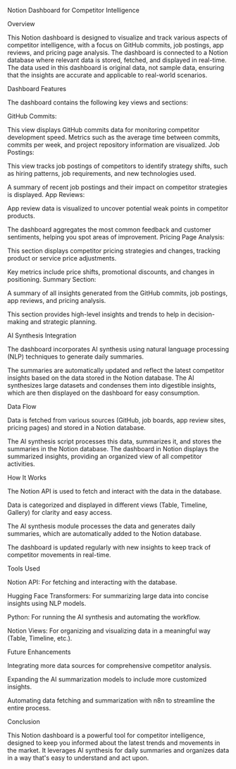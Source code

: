 Notion Dashboard for Competitor Intelligence

Overview

This Notion dashboard is designed to visualize and track various aspects of competitor intelligence, with a focus on GitHub commits, job postings, app reviews, and pricing page analysis. The dashboard is connected to a Notion database where relevant data is stored, fetched, and displayed in real-time. The data used in this dashboard is original data, not sample data, ensuring that the insights are accurate and applicable to real-world scenarios.

Dashboard Features

The dashboard contains the following key views and sections:

GitHub Commits:

This view displays GitHub commits data for monitoring competitor development speed.
Metrics such as the average time between commits, commits per week, and project repository information are visualized.
Job Postings:

This view tracks job postings of competitors to identify strategy shifts, such as hiring patterns, job requirements, and new technologies used.

A summary of recent job postings and their impact on competitor strategies is displayed.
App Reviews:

App review data is visualized to uncover potential weak points in competitor products.

The dashboard aggregates the most common feedback and customer sentiments, helping you spot areas of improvement.
Pricing Page Analysis:


This section displays competitor pricing strategies and changes, tracking product or service price adjustments.

Key metrics include price shifts, promotional discounts, and changes in positioning.
Summary Section:


A summary of all insights generated from the GitHub commits, job postings, app reviews, and pricing analysis.

This section provides high-level insights and trends to help in decision-making and strategic planning.

AI Synthesis Integration

The dashboard incorporates AI synthesis using natural language processing (NLP) techniques to generate daily summaries. 

The summaries are automatically updated and reflect the latest competitor insights based on the data stored in the Notion database. The AI synthesizes large datasets and condenses them into digestible insights, which are then displayed on the dashboard for easy consumption.

Data Flow

Data is fetched from various sources (GitHub, job boards, app review sites, pricing pages) and stored in a Notion database.

The AI synthesis script processes this data, summarizes it, and stores the summaries in the Notion database.
The dashboard in Notion displays the summarized insights, providing an organized view of all competitor activities.

How It Works

The Notion API is used to fetch and interact with the data in the database.

Data is categorized and displayed in different views (Table, Timeline, Gallery) for clarity and easy access.

The AI synthesis module processes the data and generates daily summaries, which are automatically added to the Notion database.

The dashboard is updated regularly with new insights to keep track of competitor movements in real-time.

Tools Used

Notion API: For fetching and interacting with the database.

Hugging Face Transformers: For summarizing large data into concise insights using NLP models.

Python: For running the AI synthesis and automating the workflow.

Notion Views: For organizing and visualizing data in a meaningful way (Table, Timeline, etc.).

Future Enhancements

Integrating more data sources for comprehensive competitor analysis.

Expanding the AI summarization models to include more customized insights.

Automating data fetching and summarization with n8n to streamline the entire process.

Conclusion

This Notion dashboard is a powerful tool for competitor intelligence, designed to keep you informed about the latest trends and movements in the market. It leverages AI synthesis for daily summaries and organizes data in a way that's easy to understand and act upon.
